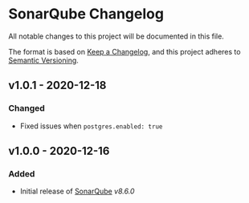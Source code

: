 # SonarQube Changelog

All notable changes to this project will be documented in this file.

The format is based on [Keep a Changelog](https://keepachangelog.com/en/1.0.0/),
and this project adheres to [Semantic Versioning](https://semver.org/spec/v2.0.0.html).

<!-- ## [UNRELEASED]
### Added
### Changed
### Deprecated
### Removed -->

## v1.0.1 - 2020-12-18

### Changed

- Fixed issues when `postgres.enabled: true`

## v1.0.0 - 2020-12-16

### Added

- Initial release of [SonarQube](https://www.sonarqube.org/) _v8.6.0_
